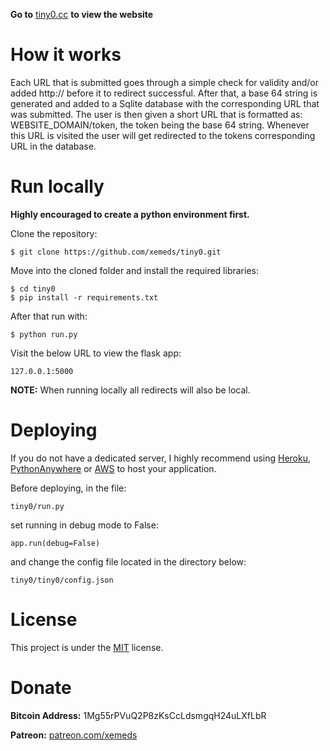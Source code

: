 **Go to** [tiny0.cc](https://tiny0.cc) **to view the website**

# How it works

Each URL that is submitted goes through a simple check for validity and/or added http:// before it to redirect successful.
After that, a base 64 string is generated and added to a Sqlite database with the corresponding URL that was submitted.
The user is then given a short URL that is formatted as: WEBSITE_DOMAIN/token, the token being the base 64 string.
Whenever this URL is visited the user will get redirected to the tokens corresponding URL in the database.

# Run locally

**Highly encouraged to create a python environment first.**

Clone the repository:

	$ git clone https://github.com/xemeds/tiny0.git

Move into the cloned folder and install the required libraries:

	$ cd tiny0
	$ pip install -r requirements.txt

After that run with:

	$ python run.py

Visit the below URL to view the flask app:

	127.0.0.1:5000

**NOTE:** When running locally all redirects will also be local.

# Deploying

If you do not have a dedicated server, I highly recommend using [Heroku](https://devcenter.heroku.com/articles/getting-started-with-python), [PythonAnywhere](https://www.pythonanywhere.com/) or [AWS](https://aws.amazon.com/getting-started/projects/deploy-python-application/) to host your application.

Before deploying, in the file:

	tiny0/run.py  

set running in debug mode to False:

	app.run(debug=False)

and change the config file located in the directory below:

	tiny0/tiny0/config.json

# License

This project is under the [MIT](https://github.com/xemeds/tiny0/blob/master/LICENSE) license.

# Donate

**Bitcoin Address:** 1Mg55rPVuQ2P8zKsCcLdsmgqH24uLXfLbR

**Patreon:** [patreon.com/xemeds](https://www.patreon.com/xemeds)
